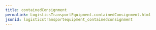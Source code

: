```yaml
---
title: containedConsignment
permalink: LogisticsTransportEquipment.containedConsignment.html
jsonid: logisticstransportequipment_containedconsignment
---
```


